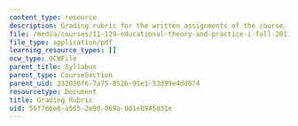 ```yaml
---
content_type: resource
description: Grading rubric for the written assignments of the course.
file: /media/courses/11-129-educational-theory-and-practice-i-fall-2011/56f766e6a5652e90069a0d1e0945831e_MIT11_129F11_gradingRubic.pdf
file_type: application/pdf
learning_resource_types: []
ocw_type: OCWFile
parent_title: Syllabus
parent_type: CourseSection
parent_uid: 332050f6-7a75-8526-95e1-53d99e4dd874
resourcetype: Document
title: Grading Rubric
uid: 56f766e6-a565-2e90-069a-0d1e0945831e
---
```

